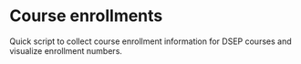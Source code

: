 # Course enrollments

Quick script to collect course enrollment information for DSEP courses and visualize enrollment numbers.